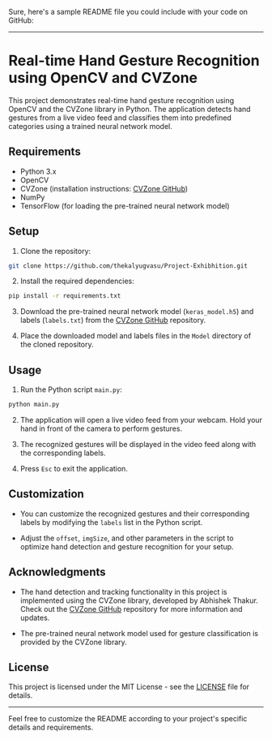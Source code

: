 Sure, here's a sample README file you could include with your code on GitHub:

---

# Real-time Hand Gesture Recognition using OpenCV and CVZone

This project demonstrates real-time hand gesture recognition using OpenCV and the CVZone library in Python. The application detects hand gestures from a live video feed and classifies them into predefined categories using a trained neural network model.

## Requirements

- Python 3.x
- OpenCV
- CVZone (installation instructions: [CVZone GitHub](https://github.com/cvzone/cvzone))
- NumPy
- TensorFlow (for loading the pre-trained neural network model)

## Setup

1. Clone the repository:

```bash
git clone https://github.com/thekalyugvasu/Project-Exhibhition.git
```

2. Install the required dependencies:

```bash
pip install -r requirements.txt
```

3. Download the pre-trained neural network model (`keras_model.h5`) and labels (`labels.txt`) from the [CVZone GitHub](https://github.com/cvzone/cvzone) repository.

4. Place the downloaded model and labels files in the `Model` directory of the cloned repository.

## Usage

1. Run the Python script `main.py`:

```bash
python main.py
```

2. The application will open a live video feed from your webcam. Hold your hand in front of the camera to perform gestures.

3. The recognized gestures will be displayed in the video feed along with the corresponding labels.

4. Press `Esc` to exit the application.

## Customization

- You can customize the recognized gestures and their corresponding labels by modifying the `labels` list in the Python script.

- Adjust the `offset`, `imgSize`, and other parameters in the script to optimize hand detection and gesture recognition for your setup.

## Acknowledgments

- The hand detection and tracking functionality in this project is implemented using the CVZone library, developed by Abhishek Thakur. Check out the [CVZone GitHub](https://github.com/cvzone/cvzone) repository for more information and updates.

- The pre-trained neural network model used for gesture classification is provided by the CVZone library.

## License

This project is licensed under the MIT License - see the [LICENSE](LICENSE) file for details.

---

Feel free to customize the README according to your project's specific details and requirements.
